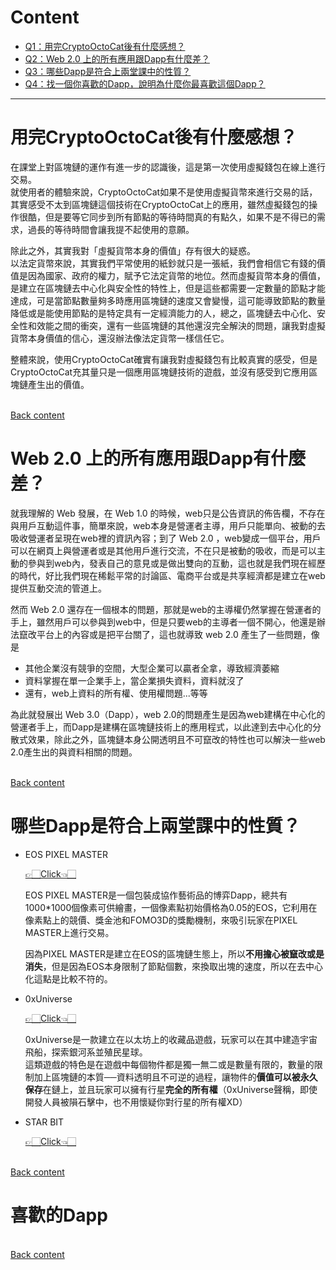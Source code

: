 # Content
- [Q1：用完CryptoOctoCat後有什麼感想？](https://github.com/vanikk06/BlockChain/tree/master/HW1#%E7%94%A8%E5%AE%8Ccryptooctocat%E5%BE%8C%E6%9C%89%E4%BB%80%E9%BA%BC%E6%84%9F%E6%83%B3)
- [Q2：Web 2.0 上的所有應用跟Dapp有什麼差？](https://github.com/vanikk06/BlockChain/tree/master/HW1#web-20-%E4%B8%8A%E7%9A%84%E6%89%80%E6%9C%89%E6%87%89%E7%94%A8%E8%B7%9Fdapp%E6%9C%89%E4%BB%80%E9%BA%BC%E5%B7%AE)
- [Q3：哪些Dapp是符合上兩堂課中的性質？](https://github.com/vanikk06/BlockChain/tree/master/HW1#%E5%93%AA%E4%BA%9Bdapp%E6%98%AF%E7%AC%A6%E5%90%88%E4%B8%8A%E5%85%A9%E5%A0%82%E8%AA%B2%E4%B8%AD%E7%9A%84%E6%80%A7%E8%B3%AA)
- [Q4：找一個你喜歡的Dapp，說明為什麼你最喜歡這個Dapp？](https://github.com/vanikk06/BlockChain/tree/master/HW1#%E5%96%9C%E6%AD%A1%E7%9A%84dapp)

---

# 用完CryptoOctoCat後有什麼感想？

在課堂上對區塊鏈的運作有進一步的認識後，這是第一次使用虛擬錢包在線上進行交易。\
就使用者的體驗來說，CryptoOctoCat如果不是使用虛擬貨幣來進行交易的話，其實感受不太到區塊鏈這個技術在CryptoOctoCat上的應用，雖然虛擬錢包的操作很酷，但是要等它同步到所有節點的等待時間真的有點久，如果不是不得已的需求，過長的等待時間會讓我提不起使用的意願。

除此之外，其實我對「虛擬貨幣本身的價值」存有很大的疑惑。\
以法定貨幣來說，其實我們平常使用的紙鈔就只是一張紙，我們會相信它有錢的價值是因為國家、政府的權力，賦予它法定貨幣的地位。然而虛擬貨幣本身的價值，是建立在區塊鏈去中心化與安全性的特性上，但是這些都需要一定數量的節點才能達成，可是當節點數量夠多時應用區塊鏈的速度又會變慢，這可能導致節點的數量降低或是能使用節點的是特定具有一定經濟能力的人，總之，區塊鏈去中心化、安全性和效能之間的衝突，還有一些區塊鏈的其他還沒完全解決的問題，讓我對虛擬貨幣本身價值的信心，還沒辦法像法定貨幣一樣信任它。

整體來說，使用CryptoOctoCat確實有讓我對虛擬錢包有比較真實的感受，但是CryptoOctoCat充其量只是一個應用區塊鏈技術的遊戲，並沒有感受到它應用區塊鏈產生出的價值。

 \
[Back content](https://github.com/vanikk06/BlockChain/tree/master/HW1#content)

# Web 2.0 上的所有應用跟Dapp有什麼差？

就我理解的 Web 發展，在 Web 1.0 的時候，web只是公告資訊的佈告欄，不存在與用戶互動這件事，簡單來說，web本身是營運者主導，用戶只能單向、被動的去吸收營運者呈現在web裡的資訊內容；到了 Web 2.0 ，web變成一個平台，用戶可以在網頁上與營運者或是其他用戶進行交流，不在只是被動的吸收，而是可以主動的參與到web內，發表自己的意見或是做出雙向的互動，這也就是我們現在經歷的時代，好比我們現在稀鬆平常的討論區、電商平台或是共享經濟都是建立在web提供互動交流的管道上。

然而 Web 2.0 還存在一個根本的問題，那就是web的主導權仍然掌握在營運者的手上，雖然用戶可以參與到web中，但是只要web的主導者一個不開心，他還是辦法竄改平台上的內容或是把平台關了，這也就導致 web 2.0 產生了一些問題，像是
 - 其他企業沒有競爭的空間，大型企業可以贏者全拿，導致經濟萎縮
 - 資料掌握在單一企業手上，當企業損失資料，資料就沒了
 - 還有，web上資料的所有權、使用權問題...等等

為此就發展出 Web 3.0（Dapp），web 2.0的問題產生是因為web建構在中心化的營運者手上，而Dapp是建構在區塊鏈技術上的應用程式，以此達到去中心化的分散式效果，除此之外，區塊鏈本身公開透明且不可竄改的特性也可以解決一些web 2.0產生出的與資料相關的問題。

 \
[Back content](https://github.com/vanikk06/BlockChain/tree/master/HW1#content)


# 哪些Dapp是符合上兩堂課中的性質？

- EOS PIXEL MASTER
  
  [👉🏻Click👈🏻](https://pixelmaster.io/)
  
  EOS PIXEL MASTER是一個包裝成協作藝術品的博弈Dapp，總共有1000\*1000個像素可供繪畫，一個像素點初始價格為0.05的EOS，它利用在像素點上的競價、獎金池和FOMO3D的獎勵機制，來吸引玩家在PIXEL MASTER上進行交易。
  
  因為PIXEL MASTER是建立在EOS的區塊鏈生態上，所以**不用擔心被竄改或是消失**，但是因為EOS本身限制了節點個數，來換取出塊的速度，所以在去中心化這點是比較不符的。
  
- 0xUniverse 

  [👉🏻Click👈🏻](https://0xuniverse.com/)
 
   0xUniverse是一款建立在以太坊上的收藏品遊戲，玩家可以在其中建造宇宙飛船，探索銀河系並殖民星球。\
 這類遊戲的特色是在遊戲中每個物件都是獨一無二或是數量有限的，數量的限制加上區塊鏈的本質──資料透明且不可逆的過程，讓物件的**價值可以被永久保存**在鏈上，並且玩家可以擁有行星**完全的所有權**（0xUniverse聲稱，即使開發人員被隕石擊中，也不用懷疑你對行星的所有權XD）
  
- STAR BIT

  [👉🏻Click👈🏻](https://home.star-bit.io/zh-tw/)
  
  
  
 \
[Back content](https://github.com/vanikk06/BlockChain/tree/master/HW1#content)

# 喜歡的Dapp

 \
[Back content](https://github.com/vanikk06/BlockChain/tree/master/HW1#content)
